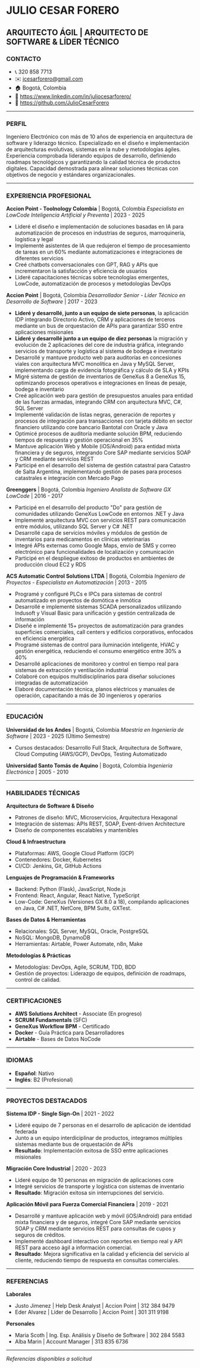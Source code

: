 # JULIO CESAR FORERO
## ARQUITECTO ÁGIL | ARQUITECTO DE SOFTWARE & LÍDER TÉCNICO

### CONTACTO

- 📞 320 858 7713
- ✉️ jcesarforero@gmail.com
- 🏠 Bogotá, Colombia
- 🔗 https://www.linkedin.com/in/juliocesarforero/
- 🐙 https://github.com/JulioCesarForero

---

### PERFIL

Ingeniero Electrónico con más de 10 años de experiencia en arquitectura de software y liderazgo técnico. Especializado en el diseño e implementación de arquitecturas evolutivas, sistemas en la nube y metodologías ágiles. Experiencia comprobada liderando equipos de desarrollo, definiendo roadmaps tecnológicos y garantizando la calidad técnica de productos digitales. Capacidad demostrada para alinear soluciones técnicas con objetivos de negocio y estándares organizacionales.

---

### EXPERIENCIA PROFESIONAL

**Accion Point - Toolnology Colombia** | Bogotá, Colombia
*Especialista en LowCode Inteligencia Artificial y Preventa* | 2023 - 2025
- Lideré el diseño e implementación de soluciones basadas en IA para automatización de procesos en industrias de seguros, marroquinería, logística y legal
- Implementé asistentes de IA que redujeron el tiempo de procesamiento de tareas en un 60% mediante automatizaciones e integraciones de diferentes servicios
- Creé chatbots conversacionales con GPT, RAG y APIs que incrementaron la satisfacción y eficiencia de usuarios
- Lideré capacitaciones técnicas sobre tecnologías emergentes, LowCode, automatización de procesos y metodologías DevOps

**Accion Point** | Bogotá, Colombia
*Desarrollador Senior - Líder Técnico en Desarrollo de Software* | 2017 - 2023
- **Lideré y desarrollé, junto a un equipo de siete personas**, la aplicación IDP integrando Directorio Activo, CRM y aplicaciones de terceros mediante un bus de orquestación de APIs para garantizar SSO entre aplicaciones misionales
- **Lideré y desarrollé junto a un equipo de diez personas** la migración y evolución de 2 aplicaciones del core de industria gráfica, integrando servicios de transporte y logística al sistema de bodega e inventario
- Desarrollé y mantuve producto web para auditorías en concesiones viales con arquitectura MVC monolítica en Java y MySQL Server, implementando carga de evidencia fotográfica y cálculo de SLA y KPIs
- Migré sistema de gestión de inventarios de GeneXus 8 a GeneXus 15, optimizando procesos operativos e integraciones en líneas de pesaje, bodega e inventario
- Creé aplicación web para gestión de presupuestos anuales para entidad de las fuerzas armadas, integrando CRM con arquitectura MVC, C#, SQL Server
- Implementé validación de listas negras, generación de reportes y procesos de integración para transacciones con tarjeta débito en sector financiero utilizando core bancario Bantotal con Oracle y Java
- Optimicé procesos de auditoría mediante solución BPM, reduciendo tiempos de respuesta y gestión operacional en 35%
- Mantuve aplicación Web y Mobile (iOS/Android) para entidad mixta financiera y de seguros, integrando Core SAP mediante servicios SOAP y CRM mediante servicios REST
- Participé en el desarrollo del sistema de gestión catastral para Catastro de Salta Argentina, implementando gestión de pases para procesos catastrales e integración con Mercado Pago

**Greenggers** | Bogotá, Colombia
*Ingeniero Analista de Software GX LowCode* | 2016 - 2017
- Participé en el desarrollo del producto "Do" para gestión de comunidades utilizando GeneXus LowCode en entornos .NET y Java
- Implementé arquitectura MVC con servicios REST para comunicación entre módulos, utilizando SQL Server y C# .NET
- Desarrollé capa de servicios móviles y módulos de gestión de inventarios para medicamentos en clínicas veterinarias
- Integré APIs externas como Google Maps, envío de SMS y correo electrónico para funcionalidades de localización y comunicación
- Participé en el despliegue exitoso de productos en ambientes de producción cloud EC2 y RDS

**ACS Automatic Control Solutions LTDA** | Bogotá, Colombia
*Ingeniero de Proyectos - Especialista en Automatización* | 2013 - 2015
- Programé y configuré PLCs e IPCs para sistemas de control automatizado en proyectos de domótica e inmótica
- Desarrollé e implementé sistemas SCADA personalizados utilizando Indusoft y Visual Basic para unificación y gestión centralizada de información
- Diseñé e implementé 15+ proyectos de automatización para grandes superficies comerciales, call centers y edificios corporativos, enfocados en eficiencia energética
- Programé sistemas de control para iluminación inteligente, HVAC y gestión energética, reduciendo el consumo energético entre 30% a 40%
- Desarrollé aplicaciones de monitoreo y control en tiempo real para sistemas de extracción y ventilación industrial
- Colaboré con equipos multidisciplinarios para diseñar soluciones integradas de automatización
- Elaboré documentación técnica, planos eléctricos y manuales de operación, capacitando a más de 30 ingenieros y operarios

---

### EDUCACIÓN

**Universidad de los Andes** | Bogotá, Colombia
*Maestría en Ingeniería de Software* | 2023 - 2025 (Último Semestre)
- Cursos destacados: Desarrollo Full Stack, Arquitectura de Software, Cloud Computing (AWS/GCP), DevOps, Testing Automatizado

**Universidad Santo Tomás de Aquino** | Bogotá, Colombia
*Ingeniería Electrónica* | 2005 - 2010

---

### HABILIDADES TÉCNICAS

**Arquitectura de Software & Diseño**
- Patrones de diseño: MVC, Microservicios, Arquitectura Hexagonal
- Integración de sistemas: APIs REST, SOAP, Event-driven Architecture
- Diseño de componentes escalables y mantenibles

**Cloud & Infraestructura**
- Plataformas: AWS, Google Cloud Platform (GCP)
- Contenedores: Docker, Kubernetes
- CI/CD: Jenkins, Git, GitHub Actions

**Lenguajes de Programación & Frameworks**
- Backend: Python (Flask), JavaScript, Node.js
- Frontend: React, Angular, React Native, TypeScript
- Low-Code: GeneXus (Versiones GX 8.0 a 18), compilando aplicaciones en Java, C# .NET, NetCore, BPM Suite, GXTest.

**Bases de Datos & Herramientas**
- Relacionales: SQL Server, MySQL, Oracle, PostgreSQL
- NoSQL: MongoDB, DynamoDB
- Herramientas: Airtable, Power Automate, n8n, Make

**Metodologías & Prácticas**
- Metodologías: DevOps, Agile, SCRUM, TDD, BDD
- Gestión de proyectos: Liderazgo de equipos, definición de roadmaps, control de calidad.

---

### CERTIFICACIONES

- **AWS Solutions Architect** - Associate (En progreso)
- **SCRUM Fundamentals** (SFC)
- **GeneXus Workflow BPM** - Certificado
- **Docker** - Guía Práctica para Desarrolladores
- **Airtable** - Bases de Datos NoCode

---

### IDIOMAS

- **Español**: Nativo
- **Inglés**: B2 (Profesional)

---

### PROYECTOS DESTACADOS

**Sistema IDP - Single Sign-On** | 2021 - 2022
- Lideré equipo de 7 personas en el desarrollo de aplicación de identidad federada
- Junto a un equipo interdiciplinar de productos, integramos múltiples sistemas mediante bus de orquestación de APIs
- **Resultado**: Implementación exitosa de SSO entre aplicaciones misionales

**Migración Core Industrial** | 2020 - 2023
- Lideré equipo de 10 personas en migración de aplicaciones core
- Integré servicios de transporte y logística con sistemas de inventario
- **Resultado**: Migración exitosa sin interrupciones del servicio.

**Aplicación Móvil para Fuerza Comercial Financiera** | 2019 - 2021
- Desarrollé y mantuve aplicación web y móvil (iOS/Android) para entidad mixta financiera y de seguros, integré Core SAP mediante servicios SOAP y CRM mediante servicios REST para consultas de cupos y seguros de créditos.
- Implementé dashboard interactivo con reportes en tiempo real y API REST para acceso ágil a información comercial.
- **Resultado**: Mejora significativa en la calidad y eficiencia del servicio al cliente, reduciendo tiempo de respuesta en consultas comerciales.

---

### REFERENCIAS

**Laborales**
- Justo Jimenez | Help Desk Analyst | Accion Point | 312 384 9479
- Eder Alvarez | Líder de Desarrollo | Accion Point | 301 311 9198

**Personales**
- Maria Scoth | Ing. Esp. Análisis y Diseño de Software | 302 284 5583
- Alba Marin | Account Manager | 313 835 6736

---

*Referencias disponibles a solicitud*
